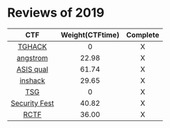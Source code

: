 # Reviews of 2019

|              CTF              | Weight(CTFtime) | Complete |
| :---------------------------: | :-------------: | :------: |
|       [TGHACK](TGHACK/)       |        0        |    X     |
|     [angstrom](angstrom/)     |      22.98      |    X     |
|       [ASIS qual](ASIS)       |      61.74      |    X     |
|      [inshack](inshack/)      |      29.65      |    X     |
|          [TSG](TSG/)          |        0        |    X     |
| [Security Fest](securityFest) |      40.82      |    X     |
|         [RCTF](rctf/)         |      36.00      |    X     |




